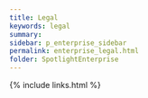 ```yaml
---
title: Legal
keywords: legal
summary:
sidebar: p_enterprise_sidebar
permalink: enterprise_legal.html
folder: SpotlightEnterprise
---
```


{% include links.html %}
